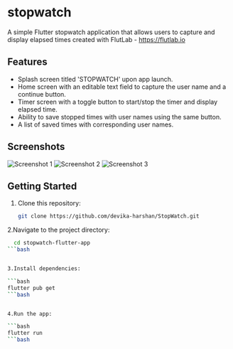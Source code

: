 # stopwatch

A simple Flutter stopwatch application that allows users to capture and display elapsed times created with FlutLab - https://flutlab.io

## Features

- Splash screen titled 'STOPWATCH' upon app launch.
- Home screen with an editable text field to capture the user name and a continue button.
- Timer screen with a toggle button to start/stop the timer and display elapsed time.
- Ability to save stopped times with user names using the same button.
- A list of saved times with corresponding user names.

## Screenshots

![Screenshot 1](screenshots/screenshot1.png)
![Screenshot 2](screenshots/screenshot2.png)
![Screenshot 3](screenshots/screenshot3.png)

## Getting Started

1. Clone this repository:

   ```bash
   git clone https://github.com/devika-harshan/StopWatch.git
   
2.Navigate to the project directory:

  ```bash
    cd stopwatch-flutter-app
 ```bash


3.Install dependencies:

```bash
flutter pub get
 ```bash


4.Run the app:

```bash
flutter run
 ```bash
